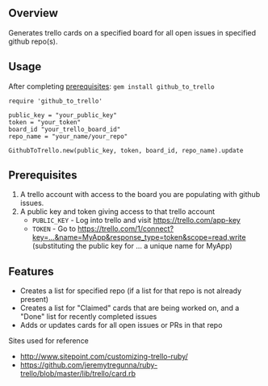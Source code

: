 ## Overview
Generates trello cards on a specified board for all open issues in specified github repo(s). 

## Usage

After completing [prerequisites](#prerequisites):
`gem install github_to_trello`

```
require 'github_to_trello'

public_key = "your_public_key"
token = "your_token"
board_id "your_trello_board_id"
repo_name = "your_name/your_repo"

GithubToTrello.new(public_key, token, board_id, repo_name).update
```

## Prerequisites

1. A trello account with access to the board you are populating with github issues.
2. A public key and token giving access to that trello account
   - `PUBLIC_KEY` - Log into trello and visit https://trello.com/app-key
   - `TOKEN` - Go to
     https://trello.com/1/connect?key=...&name=MyApp&response_type=token&scope=read,write 
    (substituting the public key for ... a unique name for MyApp)

## Features
- Creates a list for specified repo (if a list for that repo is not already present)
- Creates a list for "Claimed" cards that are being worked on, and a
  "Done" list for recently completed issues
- Adds or updates cards for all open issues or PRs in that repo

Sites used for reference
- http://www.sitepoint.com/customizing-trello-ruby/
- https://github.com/jeremytregunna/ruby-trello/blob/master/lib/trello/card.rb
